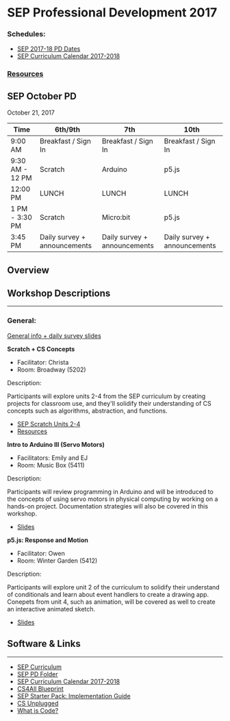 # SEP Professional Development 2017

### Schedules:
* [SEP 2017-18 PD Dates](https://drive.google.com/open?id=0B3omYkYPfQ0yWXpHRlNla2NMM1U)
* [SEP Curriculum Calendar 2017-2018](https://drive.google.com/open?id=1tnvlHdIT_-7ACauHstNih9gdVIMJRoN4MNj_qMnnzM4)

### [Resources](#links)

## SEP October PD
October 21, 2017

| Time | 6th/9th | 7th | 10th
| -----|-------| ------- | --------| 
| 9:00 AM |Breakfast / Sign In|Breakfast / Sign In|Breakfast / Sign In
9:30 AM - 12 PM | Scratch | Arduino | p5.js
12:00 PM |LUNCH|LUNCH|LUNCH
1 PM - 3:30 PM | Scratch | Micro:bit | p5.js
3:45 PM | Daily survey + announcements|Daily survey + announcements|Daily survey + announcements

## Overview

## Workshop Descriptions
***
###  General:
[General info + daily survey slides](https://docs.google.com/presentation/d/1luU5gLrg4sWw1tf228a6oEsbxKPYAH7mPBneHVzhZjc/edit?usp=sharing)

**Scratch + CS Concepts**
* Facilitator: Christa
* Room: Broadway (5202)

Description:

Participants will explore units 2-4 from the SEP curriculum by creating projects for classroom use, and they'll solidify their understanding of CS concepts such as algorithms, abstraction, and functions.

* [SEP Scratch Units 2-4](https://docs.google.com/presentation/d/1HkxPpCRqPqqT9qGmTyEgr74uSqUHilORacVpU0pBvW4/edit?usp=sharing)
* [Resources](https://drive.google.com/open?id=0B3omYkYPfQ0yU1QtSXlBeE4zTzA)

**Intro to Arduino III (Servo Motors)**
* Facilitators: Emily and EJ
* Room: Music Box (5411)

Description:

Participants will review programming in Arduino and will be introduced to the concepts of using servo motors in physical computing by working on a hands-on project. Documentation strategies will also be covered in this workshop.

* [Slides](https://docs.google.com/presentation/d/1IL6QAXKbalUuU1Ts3eNo70Aditbm5ZhYsSHElnAK6PM/edit?usp=sharing)

**p5.js: Response and Motion**
* Facilitator: Owen
* Room: Winter Garden (5412)

Description:

Participants will explore unit 2 of the curriculum to solidify their understand of conditionals and learn about event handlers to create a drawing app. Conepets from unit 4, such as animation, will be covered as well to create an interactive animated sketch.

* [Slides](https://docs.google.com/presentation/d/1wdHP95bV_RYOimzHL_G9-yZW-oMNMjX7vrBoS3wOJKM/edit?usp=sharing)

## <a name="links">Software & Links</a>
***

*   [SEP Curriculum](https://drive.google.com/open?id=0B8D2ft9M8qQCamQwZGpJMEU2TEk)
* [SEP PD Folder](https://drive.google.com/open?id=0B8D2ft9M8qQCYXY2V3VndWNob0E)
*   [SEP Curriculum Calendar 2017-2018](https://drive.google.com/open?id=1tnvlHdIT_-7ACauHstNih9gdVIMJRoN4MNj_qMnnzM4)
*   [CS4All Blueprint](http://blueprint.cs4all.nyc/)
*   [SEP Starter Pack: Implementation Guide](https://drive.google.com/a/strongschools.nyc/file/d/0B1tN9SuyE6fxOHJOZkxsYURPRHc/view)
*   [CS Unplugged](http://csunplugged.org/)
*   [What is Code?](https://www.bloomberg.com/graphics/2015-paul-ford-what-is-code/)


